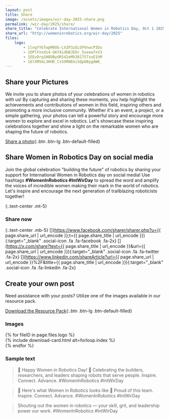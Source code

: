 ```yaml
---
layout: post
title: Share
image: /assets/images/wir-day-2025-share.png
permalink: /wir-day/2025/share/
share_title: "Celebrate International Women in Robotics Day, Oct 1 2025! #IntWirDay #WomenInRobotics"
share_url: "http://womeninrobotics.org/wir-day/2025"
files:
    logo:
        - 1lnqYYGfwpM9OG-LVZP3zELGPVnwcP3Du
        - 1OPlFnxdz4-GKY4idbBJEOr_5seewfxV3
        - 1EEvDrq1H8OByURS42eMX3817S7zuE1hM
        - 16lXM5kL3KHD_CsSORNEmiSQp6BygAW6_
---
```



## Share your Pictures

We invite you to share photos of your celebrations of women in robotics with us! By capturing and sharing these moments, you help highlight the achievements and contributions of women in this field, inspiring others and promoting a more inclusive community. Whether it's an event, a project, or a simple gathering, your photos can tell a powerful story and encourage more women to explore and excel in robotics. Let's showcase these inspiring celebrations together and shine a light on the remarkable women who are shaping the future of robotics.

[Share a photo](/wir-day/photo-submission){:.btn .btn-lg .btn-default-filled}

## Share Women in Robotics Day on social media

Join the global celebration "building the future" of robotics by sharing your support for International Women in Robotics day on social media! Use hashtags **#WomenInRobotics #IntWirDay** to spread the word and amplify the voices of incredible women making their mark in the world of robotics. Let's inspire and encourage the next generation of trailblazing roboticists together!

{:.text-center .mt-5}
### Share now

{:.text-center .mb-5}
[](https://www.facebook.com/sharer/sharer.php?u={{ page.share_url | url_encode }};t={{ page.share_title | url_encode }}){:target="_blank" .social-icon .fa .fa-facebook .fa-2x}
[](https://x.com/share?text={{ page.share_title | url_encode }}&url={{ page.share_url | url_encode }}){:target="_blank" .social-icon .fa .fa-twitter .fa-2x}
[](https://www.linkedin.com/shareArticle?url={{ page.share_url | url_encode }}%2F&title={{ page.share_title | url_encode }}){:target="_blank" .social-icon .fa .fa-linkedin .fa-2x}

## Create your own post

Need assistance with your posts? Utilize one of the images available in our resource pack.

[Download the Resource Pack](https://drive.google.com/uc?export=download&id=1h5UTL71Xd7IwZECwaev3T_j30UlRv2Ln){:.btn .btn-lg .btn-default-filled}

### Images

<div class="row mb-3">
{% for fileID in page.files.logo %}
    <div class="col-md-3 mb-3">
    {% include download-card.html alt=forloop.index %}
    </div>
{% endfor %}
</div>

### Sample text

> 🤖 Happy Women in Robotics Day! 🎉 Celebrating the builders, researchers, and leaders shaping robots that serve people. Inspire. Connect. Advance. #WomenInRobotics #IntWirDay

> 🌟 Here's what Women in Robotics looks like 🚀  Proud of this team. Inspire. Connect. Advance. #WomenInRobotics #IntWirDay

> Shouting out the women in robotics — your skill, grit, and leadership power our work. #WomenInRobotics #IntWirDay
